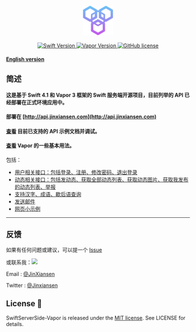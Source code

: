 
<p align="center">
    <img height="80" src="Source/icon.png"/>
    <br>
    <br>
    <a href="http://swift.org">
        <img src="https://img.shields.io/badge/Swift-4.1-brightgreen.svg" alt="Swift Version">
    </a>
    <a href="http://vapor.codes">
        <img src="https://img.shields.io/badge/Vapor-3-F6CBCA.svg" alt="Vapor Version">
    </a>
    <a href="LICENSE">
        <img src="https://img.shields.io/badge/license-MIT-blue.svg" alt="GitHub license">
    </a>
</p>


#### [English version](README_EN.md)

## 简述
#### 这是基于 Swift 4.1 和 Vapor 3 框架的 Swift 服务端开源项目，目前列举的 API 已经部署在正式环境应用中。

#### 部署在 [http://api.jinxiansen.com](http://api.jinxiansen.com) 

#### [查看](Source/API.md) 目前已支持的 API 示例文档并调试。
	
#### [查看](Source/VaporUsage.md) Vapor 的一些基本用法。

包括：

* [用户相关接口：包括登录、注册、修改密码、退出登录](Source/API.md/#用户)
* [动态相关接口：包括发动态、获取全部动态列表、获取动态图片、获取我发布的动态列表、举报](Source/API.md/#动态)
* [支持汉字、成语、歇后语查询](Source/API.md/#字典)
* [发送邮件](Source/API.md/#邮件)
* [网页小示例](Source/API.md/#网页)


---



## 反馈

如果有任何问题或建议，可以提一个 [Issue](https://github.com/Jinxiansen/SwiftServerSide-Vapor/issues)

或联系我：![](Source/zz.jpg)

Email : [@JinXiansen](hi@jinxiansen.com)

Twitter : [@Jinxiansen](https://twitter.com/jinxiansen)

## License 📄


SwiftServerSide-Vapor is released under the [MIT license](LICENSE). See LICENSE for details.

